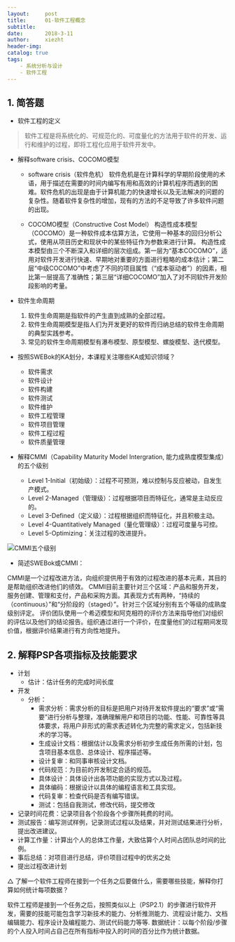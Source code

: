 ```yaml
---
layout:     post
title:      01-软件工程概念
subtitle:   
date:       2018-3-11
author:     xiezht
header-img: 
catalog: true
tags:
    - 系统分析与设计
    - 软件工程
---
```


## 1. 简答题

* 软件工程的定义
> 软件工程是将系统化的、可规范化的、可度量化的方法用于软件的开发、运行和维护的过程，即将工程化应用于软件开发中。

* 解释software crisis、COCOMO模型
    + software crisis（软件危机）
    软件危机是在计算科学的早期阶段使用的术语，用于描述在需要的时间内编写有用和高效的计算机程序而遇到的困难。软件危机的出现是由于计算机能力的快速增长以及无法解决的问题的复杂性。随着软件复杂性的增加，现有的方法的不足导致了许多软件问题的出现。
    
    + COCOMO模型（Constructive Cost Model）
    构造性成本模型（COCOMO）是一种软件成本估算方法，它使用一种基本的回归分析公式，使用从项目历史和现状中的某些特征作为参数来进行计算。
    构造性成本模型由三个不断深入和详细的层次组成。第一层为“基本COCOMO”，适用对软件开发进行快速、早期地对重要的方面进行粗略的成本估计；第二层“中级COCOMO”中考虑了不同的项目属性（“成本驱动者”）的因素，相比第一层提高了准确性；第三层“详细COCOMO”加入了对不同软件开发阶段影响的考量。
    
*  软件生命周期
    1. 软件生命周期是指软件的产生直到成熟的全部过程。
    2. 软件生命周期模型是指人们为开发更好的软件而归纳总结的软件生命周期的典型实践参考。
    3. 常见的软件生命周期模型有瀑布模型、原型模型、螺旋模型、迭代模型。

* 按照SWEBok的KA划分，本课程关注哪些KA或知识领域？
    + 软件需求
    + 软件设计
    + 软件构建
    + 软件测试
    + 软件维护
    + 软件工程管理
    + 软件项目管理
    + 软件工程过程
    + 软件质量管理


* 解释CMMI（Capability Maturity Model Intergration, 能力成熟度模型集成）的五个级别

    + Level 1-Initial（初始级）：过程不可预测，难以控制与反应被动，自发生产模式。
    + Level 2-Managed（管理级）：过程根据项目而特征化，通常是主动反应的。
    + Level 3-Defined（定义级）：过程根据组织而特征化，并且积极主动。
    + Level 4-Quantitatively Managed（量化管理级）：过程可度量与可控。
    + Level 5-Optimizing：关注过程的改进提升。

![CMMI五个级别](https://upload.wikimedia.org/wikipedia/commons/thumb/e/ec/Characteristics_of_Capability_Maturity_Model.svg/800px-Characteristics_of_Capability_Maturity_Model.svg.png)

* 简述SWEBok或CMMI：

CMMI是一个过程改进方法，向组织提供用于有效的过程改进的基本元素，其目的是帮助组织改进他们的绩效。
CMMI目前主要针对三个区域：产品和服务开发，服务创建、管理和支付，产品和采购方面。其表现方式有两种，“持续的（continuous）”和“分阶段的（staged）”。针对三个区域分别有五个等级的成熟度级别评定。
评价团队使用一个希迈模型和阿克相符的评价方法来指导他们对组织的评估以及他们的结论报告。组织通过进行一个评价，在度量他们的过程期间发现价值，根据评价结果进行有方向性地提升。

## 2. 解释PSP各项指标及技能要求
* 计划
    + 估计：估计任务的完成时间长度
* 开发
    + 分析：
        - 需求分析：需求分析的目标是把用户对待开发软件提出的“要求”或“需要”进行分析与整理，准确理解用户和项目的功能、性能、可靠性等具体要求，将用户非形式的需求表述转化为完整的需求定义，包括新技术的学习等。
        - 生成设计文档：根据估计以及需求分析初步生成任务所需的计划，包含项目基本信息、总体设计、程序描述等。
        - 设计复审：和同事审核设计文档。
        - 代码规范：为目前的开发制定合适的规范。
        - 具体设计：具体设计出各项功能的实现方式以及过程。
        - 具体编码：根据设计以具体的编程语言和工具实现。
        - 代码复审：检查代码是否有编写错误。
        - 测试：包括自我测试，修改代码，提交修改
* 记录时间花费：记录项目各个阶段各个步骤所耗费的时间。
* 测试报告：编写测试样例，记录测试过程以及结果，并对测试结果进行分析，提出改进建议。
* 计算工作量：计算出个人的总体工作量，大致估算个人时间占团队总时间的比例。
* 事后总结：对项目进行总结，评价项目过程中的优劣之处
* 提出过程改进计划

△ 了解一个软件工程师在接到一个任务之后要做什么，需要哪些技能，解释你打算如何统计每项数据？

软件工程师是接到一个任务之后，按照类似以上（PSP2.1）的步骤进行软件开发，需要的技能可能包含学习新技术的能力、分析推测能力、流程设计能力、文档编辑能力、程序设计及编程能力、测试代码能力等等.
数据统计：以每个阶段/步骤的个人投入时间占自己在所有指标中投入的时间的百分比作为统计数据。


